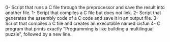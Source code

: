 0- Script that runs a C file through the preprocessor and save the result into another file.
1- Script that compiles a C file but does not link.
2- Script that generates the assembly code of a C code and save it in an output file.
3- Script that compiles a C file and creates an executable named cisfun
4- C program that prints exactly "Programming is like building a multilingual puzzle", followed by a new line.
